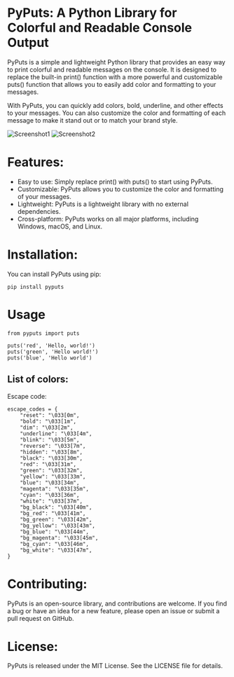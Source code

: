

# PyPuts: A Python Library for Colorful and Readable Console Output

PyPuts is a simple and lightweight Python library that provides an easy way to print colorful and readable messages on the console.
It is designed to replace the built-in print() function with a more powerful and customizable puts() function that allows you to easily add color and formatting to your messages.

With PyPuts, you can quickly add colors, bold, underline, and other effects to your messages. You can also customize the color and formatting of each message to make it stand out or to match your brand style.

![Screenshot1](https://i.ibb.co/9GjN834/Screenshot-from-2023-04-01-09-01-27.png)   ![Screenshot2](https://i.ibb.co/VJQTNWk/Screenshot-from-2023-04-01-09-07-14.png)
# Features:

- Easy to use: Simply replace print() with puts() to start using PyPuts.
- Customizable: PyPuts allows you to customize the color and formatting of your messages.
- Lightweight: PyPuts is a lightweight library with no external dependencies.
- Cross-platform: PyPuts works on all major platforms, including Windows, macOS, and Linux.

# Installation:

You can install PyPuts using pip:
```
pip install pyputs
```

# Usage
```
from pyputs import puts

puts('red', 'Hello, world!')
puts('green', 'Hello world!')
puts('blue', 'Hello world')
```

## List of colors:

Escape code:
```
escape_codes = {
    "reset": "\033[0m",
    "bold": "\033[1m",
    "dim": "\033[2m",
    "underline": "\033[4m",
    "blink": "\033[5m",
    "reverse": "\033[7m",
    "hidden": "\033[8m",
    "black": "\033[30m",
    "red": "\033[31m",
    "green": "\033[32m",
    "yellow": "\033[33m",
    "blue": "\033[34m",
    "magenta": "\033[35m",
    "cyan": "\033[36m",
    "white": "\033[37m",
    "bg_black": "\033[40m",
    "bg_red": "\033[41m",
    "bg_green": "\033[42m",
    "bg_yellow": "\033[43m",
    "bg_blue": "\033[44m",
    "bg_magenta": "\033[45m",
    "bg_cyan": "\033[46m",
    "bg_white": "\033[47m",
}
```

# Contributing:

PyPuts is an open-source library, and contributions are welcome. If you find a bug or have an idea for a new feature, please open an issue or submit a pull request on GitHub.

# License:

PyPuts is released under the MIT License. See the LICENSE file for details.

